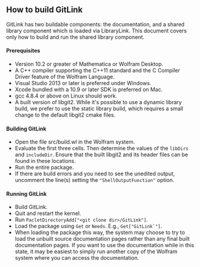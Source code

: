 
## How to build GitLink

GitLink has two buildable components: the documentation, and a shared library component which is loaded via LibraryLink.  This document covers only how to build and run the shared library component.

#### Prerequisites
* Version 10.2 or greater of Mathematica or Wolfram Desktop.
* A C++ compiler supporting the C++11 standard and the C Compiler Driver feature of the Wolfram Language.
 * Visual Studio 2013 or later is preferred under Windows.
 * Xcode bundled with a 10.9 or later SDK is preferred on Mac.
 * gcc 4.8.4 or above on Linux should work.
* A built version of libgit2. While it's possible to use a dynamic library build, we prefer to use the static library build, which requires a small change to the default libgit2 cmake files.

#### Building GitLink
* Open the file src/build.wl in the Wolfram system.
* Evaluate the first three cells.  Then determine the values of the `libDirs` and `includeDir`. Ensure that the built libgit2 and its header files can be found in these locations.
* Run the entire package.
* If there are build errors and you need to see the unedited output, uncomment the line(s) setting the `"ShellOutputFunction"` option.

#### Running GitLink
* Build GitLink.
* Quit and restart the kernel.
* Run `PacletDirectoryAdd["<git clone dir>/GitLink"]`.
* Load the package using `Get` or `Needs`. E.g., ``Get["GitLink`"]``.
* When loading the package this way, the system may choose to try to load the unbuilt source documentation pages rather than any final built documentation pages. If you want to use the documentation while in this state, it may be easiest to simply run another copy of the Wolfram system where you can access the documentation.